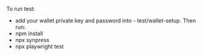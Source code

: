 To run test:
- add your wallet private key and password into - test/wallet-setup. Then run:
- npm install
- npx synpress
- npx playwright test
